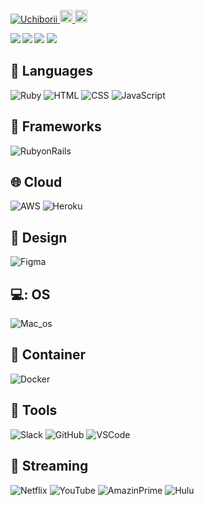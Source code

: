 <p align="left">
  <a href="https://github.com/Uchiborii/Uchiborii/">
    <img src="https://komarev.com/ghpvc/?username=Uchiborii" alt="Uchiborii" />
  </a>
  <a href="http://qiita.com/Uchibori">
    <img height="20" src="https://qiita-badge.apiapi.app/s/Uchibori/posts.svg" />
  </a>
  <//qiita.com/Uchibori">
    <img height="20" src="https://qiita-badge.apiapi.app/s/Uchibori/contributions.svg" />
  </a>
</p>

<a href="https://github.com/anuraghazra/github-readme-stats">
  <img align="left" src="https://github-readme-stats.vercel.app/api?username=Uchiborii&theme=calm&count_private=true&show_icons=true" />
</a>
<a href="https://github.com/anuraghazra/github-readme-stats">
  <img align="left" src="https://github-readme-stats.vercel.app/api/top-langs/?username=Uchiborii&langs_count=8&theme=calm" />
</a>

[![](https://github-readme-streak-stats.herokuapp.com/?user=Uchiborii&theme=calm)](https://github-readme-streak-stats.herokuapp.com/?user=Uchiborii&theme=calm)
![](https://github-profile-summary-cards.vercel.app/api/cards/profile-details?username=Uchiborii&theme=calm)

## :speech_balloon: Languages
![Ruby](https://img.shields.io/badge/Ruby-CC342D?style=for-the-badge&logo=ruby&logoColor=white)
![HTML](https://img.shields.io/badge/HTML-239120?style=for-the-badge&logo=html5&logoColor=white)
![CSS](https://img.shields.io/badge/CSS-239120?&style=for-the-badge&logo=css3&logoColor=white)
![JavaScript](https://img.shields.io/badge/JavaScript-323330?style=for-the-badge&logo=javascript&logoColor=F7DF1E)

## :wrench: Frameworks

![RubyonRails](https://img.shields.io/badge/Ruby_on_Rails-CC0000?style=for-the-badge&logo=ruby-on-rails&logoColor=white)

## :globe_with_meridians: Cloud

![AWS](https://img.shields.io/badge/Amazon_AWS-232F3E?style=for-the-badge&logo=amazon-aws&logoColor=white)
![Heroku](https://img.shields.io/badge/Heroku-430098?style=for-the-badge&logo=heroku&logoColor=white)

##  :art: Design

![Figma](https://img.shields.io/badge/figma-%23F24E1E.svg?style=for-the-badge&logo=figma&logoColor=white)

## 💻: OS

![Mac_os](https://img.shields.io/badge/mac%20os-000000?style=for-the-badge&logo=apple&logoColor=white)

## :rocket: Container
![Docker](https://img.shields.io/badge/docker-%230db7ed.svg?style=for-the-badge&logo=docker&logoColor=white)

## :wrench: Tools

![Slack](https://img.shields.io/badge/Slack-4A154B?style=for-the-badge&logo=slack&logoColor=white)
![GitHub](https://img.shields.io/badge/GitHub-100000?style=for-the-badge&logo=github&logoColor=white)
![VSCode](https://img.shields.io/badge/VSCode-0078D4?style=for-the-badge&logo=visual%20studio%20code&logoColor=white)

## 🎥 Streaming

![Netflix](https://img.shields.io/badge/Netflix-E50914?style=for-the-badge&logo=netflix&logoColor=white)
![YouTube](https://img.shields.io/badge/YouTube-FF0000?style=for-the-badge&logo=youtube&logoColor=white)
![AmazinPrime](https://img.shields.io/badge/Amazon%20Prime-00A8E1?style=for-the-badge&logo=netflix&logoColor=white)
![Hulu](https://img.shields.io/badge/Hulu-1CE783?style=for-the-badge&logo=hulu&logoColor=white)
